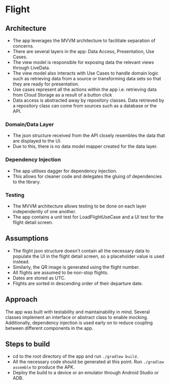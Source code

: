 # Flight

## Architecture
- The app leverages the MVVM architecture to facilitate separation of concerns.
- There are several layers in the app: Data Access, Presentation, Use Cases.
- The view model is responsible for exposing data the relevant views through LiveData.
- The view model also interacts with Use Cases to handle domain logic such as retrieving data from a source or transforming data sets so that they are ready for presentation. 
- Use cases represent all the actions within the app i.e. retrieving data from Cloud Storage as a result of a button click
- Data access is abstracted away by repository classes. Data retrieved by a repository class can come from sources such as a database or the API.  

### Domain/Data Layer
- The json structure received from the API closely resembles the data that are displayed to the UI.
- Due to this, there is no data model mapper created for the data layer.

### Dependency Injection
- The app utilises dagger for dependency injection. 
- This allows for cleaner code and delegates the gluing of dependencies to the library.

### Testing
- The MVVM architecture allows testing to be done on each layer independently of one another.
- The app contains a unit test for LoadFlightUseCase and a UI test for the flight detail screen.

## Assumptions
- The flight json structure doesn't contain all the necessary data to populate the UI in the flight detail screen, so a placeholder value is used instead.
- Similarly, the QR image is generated using the flight number.
- All flights are assumed to be non-stop flights.
- Dates are stored as UTC.
- Flights are sorted in descending order of their departure date.

## Approach
The app was built with testability and maintainability in mind. Several classes implement an interface or abstract class to enable mocking. 
Additionally, dependency injection is used early on to reduce coupling between different components in the app.  


## Steps to build
- cd to the root directory of the app and run ```./gradlew build.``` 
- All the necessary code should be generated at this point. Run ```./gradlew assemble``` to produce the APK.
- Deploy the build to a device or an emulator through Android Studio or ADB.
